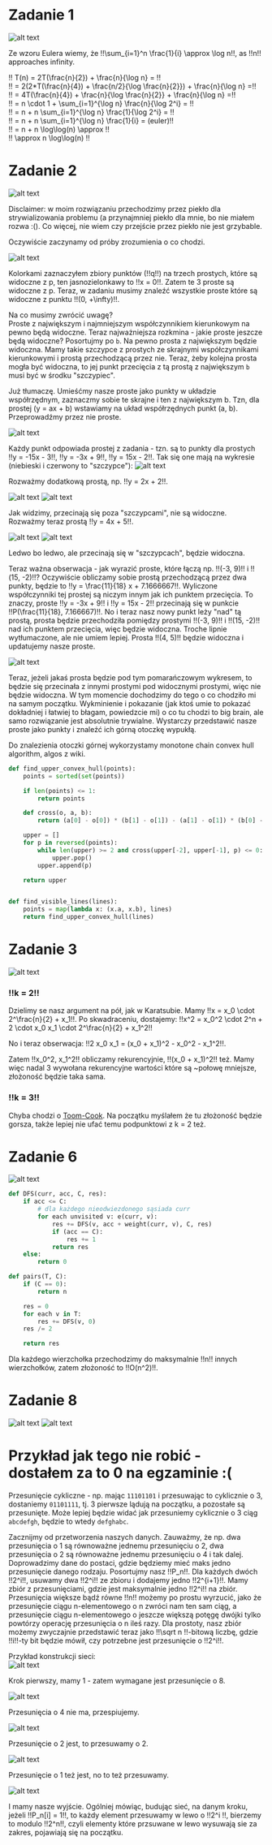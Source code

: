 # Zadanie 1

![alt text](images/3_1.png)

Ze wzoru Eulera wiemy, że !!\sum\_{i=1}^n \frac{1}{i} \approx \log n!!, as !!n!! approaches infinity.

!! T(n) = 2T(\frac{n}{2}) + \frac{n}{\log n} = !!  
!! = 2(2\*T(\frac{n}{4}) + \frac{n/2}{\log \frac{n}{2}}) + \frac{n}{\log n} =!!  
!! = 4T(\frac{n}{4}) + \frac{n}{\log \frac{n}{2}} + \frac{n}{\log n} =!!  
!! = n \cdot 1 + \sum\_{i=1}^{\log n} \frac{n}{\log 2^i} = !!  
!! = n + n \sum\_{i=1}^{\log n} \frac{1}{\log 2^i} = !!  
!! = n + n \sum\_{i=1}^{\log n} \frac{1}{i} = (euler)!!  
!! = n + n \log\log(n) \approx !!  
!! \approx n \log\log(n) !!

# Zadanie 2

![alt text](images/3_2.png)

Disclaimer: w moim rozwiązaniu przechodzimy przez piekło dla strywializowania problemu (a przynajmniej piekło dla mnie, bo nie miałem rozwa :(). Co więcej, nie wiem czy przejście przez piekło nie jest grzybable.

Oczywiście zaczynamy od próby zrozumienia o co chodzi.

![alt text](images/3_2_1.png)

Kolorkami zaznaczyłem zbiory punktów (!!q!!) na trzech prostych, które są widoczne z p, ten jasnozielonkawy to !!x = 0!!. Zatem te 3 proste są widoczne z p. Teraz, w zadaniu musimy znaleźć wszystkie proste które są widoczne z punktu !!(0, +\infty)!!.

Na co musimy zwrócić uwagę?  
Proste z największym i najmniejszym współczynnikiem kierunkowym na pewno będą widoczne. Teraz najważniejsza rozkmina - jakie proste jeszcze będą widoczne? Posortujmy po `b`. Na pewno prosta z największym będzie widoczna. Mamy takie szczypce z prostych ze skrajnymi współczynnikami kierunkowymi i prostą przechodzącą przez nie. Teraz, żeby kolejna prosta mogła być widoczna, to jej punkt przecięcia z tą prostą z największym `b` musi być w środku "szczypiec".

Już tłumaczę. Umieśćmy nasze proste jako punkty w układzie współrzędnym, zaznaczmy sobie te skrajne i ten z największym b. Tzn, dla prostej (y = ax + b) wstawiamy na układ współrzędnych punkt (a, b). Przeprowadźmy przez nie proste.

![alt text](images/3_2_2.png)

Każdy punkt odpowiada prostej z zadania - tzn. są to punkty dla prostych !!y = -15x - 3!!, !!y = -3x + 9!!, !!y = 15x - 2!!.
Tak się one mają na wykresie (niebieski i czerwony to "szczypce"):
![alt text](images/3_2_3.png)

Rozważmy dodatkową prostą, np. !!y = 2x + 2!!.

![alt text](images/3_2_5.png)
![alt text](images/3_2_4.png)

Jak widzimy, przecinają się poza "szczypcami", nie są widoczne. Rozważmy teraz prostą !!y = 4x + 5!!.

![alt text](images/3_2_6.png)
![alt text](images/3_2_7.png)

Ledwo bo ledwo, ale przecinają się w "szczypcach", będzie widoczna.

Teraz ważna obserwacja - jak wyrazić proste, które łączą np. !!(-3, 9)!! i !!(15, -2)!!? Oczywiście obliczamy sobie prostą przechodzącą przez dwa punkty, będzie to !!y = \frac{11}{18} x + 7.1666667!!. Wyliczone współczynniki tej prostej są niczym innym jak ich punktem przecięcia. To znaczy, proste !!y = -3x + 9!! i !!y = 15x - 2!! przecinają się w punkcie !!P(\frac{11}{18}, 7.166667)!!. No i teraz nasz nowy punkt leży "nad" tą prostą, prosta będzie przechodziła pomiędzy prostymi !!(-3, 9)!! i !!(15, -2)!! nad ich punktem przecięcia, więc będzie widoczna. Troche lipnie wytłumaczone, ale nie umiem lepiej. Prosta !!(4, 5)!! będzie widoczna i updatujemy nasze proste.

![alt text](images/3_2_8.png)

Teraz, jeżeli jakaś prosta będzie pod tym pomarańczowym wykresem, to będzie się przecinała z innymi prostymi pod widocznymi prostymi, więc nie będzie widoczna. W tym momencie dochodzimy do tego o co chodziło mi na samym początku. Wykminienie i pokazanie (jak ktoś umie to pokazać dokładniej i łatwiej to błagam, powiedzcie mi) o co tu chodzi to big brain, ale samo rozwiązanie jest absolutnie trywialne.
Wystarczy przedstawić nasze proste jako punkty i znaleźć ich górną otoczkę wypukłą.

Do znalezienia otoczki górnej wykorzystamy monotone chain convex hull algorithm, algos z wiki.

```python
def find_upper_convex_hull(points):
    points = sorted(set(points))

    if len(points) <= 1:
        return points

    def cross(o, a, b):
        return (a[0] - o[0]) * (b[1] - o[1]) - (a[1] - o[1]) * (b[0] - o[0])

    upper = []
    for p in reversed(points):
        while len(upper) >= 2 and cross(upper[-2], upper[-1], p) <= 0:
            upper.pop()
        upper.append(p)

    return upper


def find_visible_lines(lines):
    points = map(lambda x: (x.a, x.b), lines)
    return find_upper_convex_hull(lines)
```

# Zadanie 3

![alt text](images/3_3.png)

### !!k = 2!!

Dzielimy se nasz argument na pół, jak w Karatsubie. Mamy !!x = x_0 \cdot 2^\frac{n}{2} + x_1!!. Po skwadraceniu, dostajemy: !!x^2 = x_0^2 \cdot 2^n + 2 \cdot x_0 x_1 \cdot 2^\frac{n}{2} + x_1^2!!

No i teraz obserwacja: !!2 x_0 x_1 = (x_0 + x_1)^2 - x_0^2 - x_1^2!!.

Zatem !!x_0^2, x_1^2!! obliczamy rekurencyjnie, !!(x_0 + x_1)^2!! też. Mamy więc nadal 3 wywołana rekurencyjne wartości które są ~połowę mniejsze, złożoność będzie taka sama.

### !!k = 3!!

Chyba chodzi o [Toom-Cook](https://en.wikipedia.org/wiki/Toom%E2%80%93Cook_multiplication). Na początku myślałem że tu złożoność będzie gorsza, także lepiej nie ufać temu podpunktowi z k = 2 też.

# Zadanie 6

![alt text](images/3_6.png)

```python
def DFS(curr, acc, C, res):
    if acc <= C:
        # dla każdego nieodwiezdonego sąsiada curr
        for each unvisited v: e(curr, v):
            res += DFS(v, acc + weight(curr, v), C, res)
            if (acc == C):
                res += 1
            return res
    else:
        return 0

def pairs(T, C):
    if (C == 0):
        return n

    res = 0
    for each v in T:
        res += DFS(v, 0)
    res /= 2

    return res
```

Dla każdego wierzchołka przechodzimy do maksymalnie !!n!! innych wierzchołków, zatem złożoność to !!O(n^2)!!.

# Zadanie 8

![alt text](images/3_8_1.png)
![alt text](images/3_8_2.png)

# Przykład jak tego nie robić - dostałem za to 0 na egzaminie :(

Przesunięcie cykliczne - np. mając `11101101` i przesuwając to cyklicznie o 3, dostaniemy `01101111`, tj. 3 pierwsze lądują na początku, a pozostałe są przesunięte. Może lepiej będzie widać jak przesuniemy cyklicznie o 3 ciąg `abcdefgh`, będzie to wtedy `defghabc`.

Zacznijmy od przetworzenia naszych danych. Zauważmy, że np. dwa przesunięcia o 1 są równoważne jednemu przesunięciu o 2, dwa przesunięcia o 2 są równoważne jednemu przesunięciu o 4 i tak dalej. Doprowadzimy dane do postaci, gdzie będziemy mieć maks jedno przesunięcie danego rodzaju. Posortujmy nasz !!P_n!!. Dla każdych dwóch !!2^i!!, usuwamy dwa !!2^i!! ze zbioru i dodajemy jedno !!2^{i+1}!!. Mamy zbiór z przesunięciami, gdzie jest maksymalnie jedno !!2^i!! na zbiór. Przesunięcia większe bądź równe !!n!! możemy po prostu wyrzucić, jako że przesunięcie ciągu n-elementowego o n zwróci nam ten sam ciąg, a przesunięcie ciągu n-elementowego o jeszcze większą potęgę dwójki tylko powtórzy operację przesunięcia o n ileś razy. Dla prostoty, nasz zbiór możemy zwyczajnie przedstawić teraz jako !!\sqrt n !!-bitową liczbę, gdzie !!i!!-ty bit będzie mówił, czy potrzebne jest przesunięcie o !!2^i!!.

Przykład konstrukcji sieci:  
![alt text](images/3_8_3.png)

Krok pierwszy, mamy 1 - zatem wymagane jest przesunięcie o 8.

![alt text](images/3_8_4.png)

Przesunięcia o 4 nie ma, przespiujemy.

![alt text](images/3_8_5.png)

Przesunięcie o 2 jest, to przesuwamy o 2.

![alt text](images/3_8_6.png)

Przesunięcie o 1 też jest, no to też przesuwamy.

![alt text](images/3_8_7.png)

I mamy nasze wyjście. Ogólniej mówiąc, budując sieć, na danym kroku, jeżeli !!P_n[i] = 1!!, to każdy element przesuwamy w lewo o !!2^i !!, bierzemy to modulo !!2^n!!, czyli elementy które przsuwane w lewo wysuwają sie za zakres, pojawiają się na początku.
